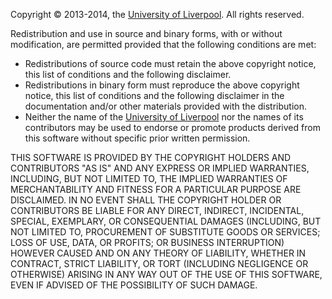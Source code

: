 
Copyright © 2013-2014, the [University of Liverpool][uol]. All rights reserved.

Redistribution and use in source and binary forms, with or without
modification, are permitted provided that the following conditions are
met:

-  Redistributions of source code must retain the above copyright
   notice, this list of conditions and the following disclaimer.
-  Redistributions in binary form must reproduce the above copyright
   notice, this list of conditions and the following disclaimer in the
   documentation and/or other materials provided with the distribution.
-  Neither the name of the [University of Liverpool][uol] nor the names of its
   contributors may be used to endorse or promote products derived from
   this software without specific prior written permission.

THIS SOFTWARE IS PROVIDED BY THE COPYRIGHT HOLDERS AND CONTRIBUTORS "AS
IS" AND ANY EXPRESS OR IMPLIED WARRANTIES, INCLUDING, BUT NOT LIMITED
TO, THE IMPLIED WARRANTIES OF MERCHANTABILITY AND FITNESS FOR A
PARTICULAR PURPOSE ARE DISCLAIMED. IN NO EVENT SHALL THE COPYRIGHT
HOLDER OR CONTRIBUTORS BE LIABLE FOR ANY DIRECT, INDIRECT, INCIDENTAL,
SPECIAL, EXEMPLARY, OR CONSEQUENTIAL DAMAGES (INCLUDING, BUT NOT LIMITED
TO, PROCUREMENT OF SUBSTITUTE GOODS OR SERVICES; LOSS OF USE, DATA, OR
PROFITS; OR BUSINESS INTERRUPTION) HOWEVER CAUSED AND ON ANY THEORY OF
LIABILITY, WHETHER IN CONTRACT, STRICT LIABILITY, OR TORT (INCLUDING
NEGLIGENCE OR OTHERWISE) ARISING IN ANY WAY OUT OF THE USE OF THIS
SOFTWARE, EVEN IF ADVISED OF THE POSSIBILITY OF SUCH DAMAGE.


[uol]: http://www.liv.ac.uk
